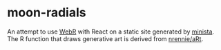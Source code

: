 # moon-radials

An attempt to use [WebR](https://github.com/r-wasm/webr/) with React on a static site generated by [minista](https://github.com/qrac/minista). The R function that draws generative art is derived from [nrennie/aRt](https://github.com/nrennie/aRt).
